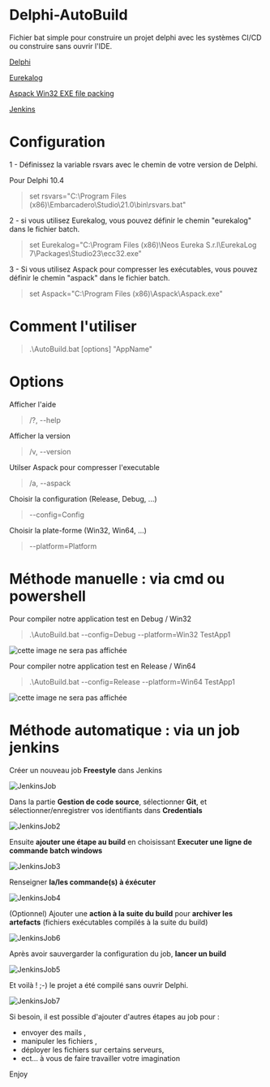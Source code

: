 # Delphi-AutoBuild
Fichier bat simple pour construire un projet delphi avec les systèmes CI/CD ou construire sans ouvrir l'IDE.


[Delphi](https://www.embarcadero.com/fr/products/delphi/ "Page d'accueil d'Eurekalog")

[Eurekalog](https://www.eurekalog.com/ "Page d'accueil d'Eurekalog")

[Aspack Win32 EXE file packing](http://www.aspack.com/aspack.html/ "Aspack Home Page")

[Jenkins](https://www.jenkins.io/ "Page d'accueil de Jenkins")

# Configuration 

1 - Définissez la variable rsvars avec le chemin de votre version de Delphi.
   
   Pour Delphi 10.4 
> set rsvars="C:\Program Files (x86)\Embarcadero\Studio\21.0\bin\rsvars.bat"
   
2 - si vous utilisez Eurekalog, vous pouvez définir le chemin "eurekalog" dans le fichier batch.

> set Eurekalog="C:\Program Files (x86)\Neos Eureka S.r.l\EurekaLog 7\Packages\Studio23\ecc32.exe" 	


3 - Si vous utilisez Aspack pour compresser les exécutables, vous pouvez définir le chemin "aspack" dans le fichier batch.

> set Aspack="C:\Program Files (x86)\Aspack\Aspack.exe"
   
# Comment l'utiliser

> .\AutoBuild.bat [options] "AppName"

# Options

Afficher l'aide
> /?, --help                    

Afficher la version
> /v, --version                 

Utilser Aspack pour compresser l'executable
> /a, --aspack                  

Choisir la configuration (Release, Debug, ...)
> --config=Config                 

Choisir la plate-forme (Win32, Win64, ...)
> --platform=Platform             


# Méthode manuelle : via cmd ou powershell  

Pour compiler notre application test en Debug / Win32
> .\AutoBuild.bat --config=Debug --platform=Win32 TestApp1

![cette image ne sera pas affichée](img/BuildWin32.png)

Pour compiler notre application test en Release / Win64
> .\AutoBuild.bat --config=Release --platform=Win64 TestApp1

![cette image ne sera pas affichée](img/BuildWin64.png)


# Méthode automatique : via un job jenkins 


Créer un nouveau job **Freestyle** dans Jenkins 

![JenkinsJob](img/JenkinsJob.png)

Dans la partie **Gestion de code source**, sélectionner **Git**, et sélectionner/enregistrer vos identifiants dans **Credentials**

![JenkinsJob2](img/JenkinsJob2.png)

Ensuite **ajouter une étape au build** en choisissant **Executer une ligne de commande batch windows**

![JenkinsJob3](img/JenkinsJob3.png)

Renseigner **la/les commande(s) à éxécuter**

![JenkinsJob4](img/JenkinsJob4.png)

(Optionnel) Ajouter une **action à la suite du build** pour **archiver les artefacts**  (fichiers exécutables compilés à la suite du build)

![JenkinsJob6](img/JenkinsJob6.png)

Après avoir sauvergarder la configuration du job, **lancer un build** 

![JenkinsJob5](img/JenkinsJob5.png)

Et voilà ! ;-) le projet a été compilé sans ouvrir Delphi.

![JenkinsJob7](img/JenkinsJob7.png)

Si besoin, il est possible d'ajouter d'autres étapes au job pour :
- envoyer des mails ,
- manipuler les fichiers ,
- déployer les fichiers sur certains serveurs,
- ect... à vous de faire travailler votre imagination

Enjoy
